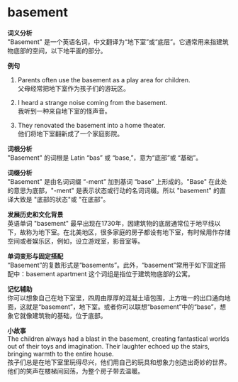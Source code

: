 # basement

**词义分析**  
"Basement" 是一个英语名词，中文翻译为“地下室”或“底层”。它通常用来指建筑物底部的空间，以下地平面的部分。

  

**例句**

  

1.  Parents often use the basement as a play area for children.  
    父母经常把地下室作为孩子们的游玩区。
    
      
    
2.  I heard a strange noise coming from the basement.  
    我听到一种来自地下室的怪声音。
    
      
    
3.  They renovated the basement into a home theater.  
    他们将地下室翻新成了一个家庭影院。
    
      
    

  

**词根分析**  
"Basement" 的词根是 Latin “bas” 或 “base,”，意为“底部”或 “基础”。

  

**词缀分析**  
"Basement" 是由名词词缀 “-ment” 加到基词 “base” 上形成的。"Base" 在此处的意思为底部，"-ment" 是表示状态或行动的名词词缀。所以 "basement" 的直译大致是 "底部的状态"或 "在底部"。

  

**发展历史和文化背景**  
英语单词 "basement" 最早出现在1730年，因建筑物的底层通常位于地平线以下，故称为地下室。在北美地区，很多家庭的房子都设有地下室，有时候用作存储空间或者娱乐区，例如，设立游戏室，影音室等。

  

**单词变形与固定搭配**  
“Basement”的复数形式是“basements”。此外，“basement”常用于如下固定搭配中：basement apartment 这个词组是指位于建筑物底部的公寓。

  

**记忆辅助**  
你可以想象自己在地下室里，四周由厚厚的混凝土墙包围，上方唯一的出口通向地面，这就是“basement”，地下室。或者你可以联想“basement”中的“base”，想象它就像建筑物的基础，位于底部。

  

**小故事**  
The children always had a blast in the basement, creating fantastical worlds out of their toys and imagination. Their laughter echoed up the stairs, bringing warmth to the entire house.  
孩子们总是在地下室里玩得尽兴，他们用自己的玩具和想象力创造出奇妙的世界。他们的笑声在楼梯间回荡，为整个房子带去温暖。
